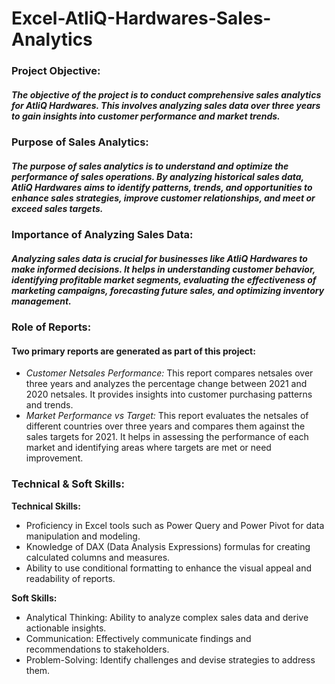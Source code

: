# Excel-AtliQ-Hardwares-Sales-Analytics
### Project Objective:
##### The objective of the project is to conduct comprehensive sales analytics for AtliQ Hardwares. This involves analyzing sales data over three years to gain insights into customer performance and market trends.
### Purpose of Sales Analytics:
##### The purpose of sales analytics is to understand and optimize the performance of sales operations. By analyzing historical sales data, AtliQ Hardwares aims to identify patterns, trends, and opportunities to enhance sales strategies, improve customer relationships, and meet or exceed sales targets.
### Importance of Analyzing Sales Data:
##### Analyzing sales data is crucial for businesses like AtliQ Hardwares to make informed decisions. It helps in understanding customer behavior, identifying profitable market segments, evaluating the effectiveness of marketing campaigns, forecasting future sales, and optimizing inventory management.
### Role of Reports:
#### Two primary reports are generated as part of this project:
+ *Customer Netsales Performance:* This report compares netsales over three years and analyzes the percentage change between 2021 and 2020 netsales. It provides insights into customer purchasing patterns and trends.
+ *Market Performance vs Target:* This report evaluates the netsales of different countries over three years and compares them against the sales targets for 2021. It helps in assessing the performance of each market  and identifying areas where targets are met or need improvement.
### Technical & Soft Skills:
__Technical Skills:__
- Proficiency in Excel tools such as Power Query and Power Pivot for data manipulation and modeling.
- Knowledge of DAX (Data Analysis Expressions) formulas for creating calculated columns and measures.
- Ability to use conditional formatting to enhance the visual appeal and readability of reports.

__Soft Skills:__
+ Analytical Thinking: Ability to analyze complex sales data and derive actionable insights.
+ Communication: Effectively communicate findings and recommendations to stakeholders.
+ Problem-Solving: Identify challenges and devise strategies to address them.
